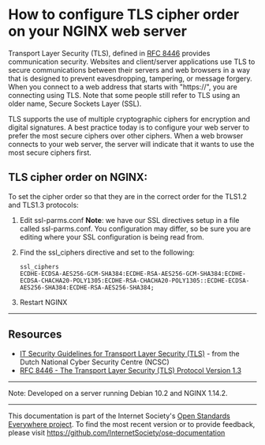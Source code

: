 # How to configure TLS cipher order on your NGINX web server 
Transport Layer Security (TLS), defined in [RFC 8446](https://tools.ietf.org/html/rfc8446) provides communication security. Websites and client/server applications use TLS to secure communications between their servers and web browsers in a way that is designed to prevent eavesdropping, tampering, or message forgery. When you connect to a web address that starts with "https://", you are connecting using TLS. Note that some people still refer to TLS using an older name, Secure Sockets Layer (SSL).

TLS supports the use of multiple cryptographic ciphers for encryption and digital signatures. A best practice today is to configure your web server to prefer the most secure ciphers over other ciphers. When a web browser connects to your web server, the server will indicate that it wants to use the most secure ciphers first.

## TLS cipher order on NGINX:

To set the cipher order so that they are in the correct order for the TLS1.2 and TLS1.3 protocols:

1. Edit ssl-parms.conf
    **Note**: we have our SSL directives setup in a file called ssl-parms.conf. You configuration may differ, so be sure you are editing where your SSL configuration is being read from.

2. Find the ssl_ciphers directive and set to the following:
    ``` 
    ssl_ciphers
    ECDHE-ECDSA-AES256-GCM-SHA384:ECDHE-RSA-AES256-GCM-SHA384:ECDHE-ECDSA-CHACHA20-POLY1305:ECDHE-RSA-CHACHA20-POLY1305::ECDHE-ECDSA-AES256-SHA384:ECDHE-RSA-AES256-SHA384;
    ``` 
3. Restart NGINX

--------

## Resources

* [IT Security Guidelines for Transport Layer Security (TLS)](https://english.ncsc.nl/publications/publications/2019/juni/01/it-security-guidelines-for-transport-layer-security-tls) - from the Dutch National Cyber Security Centre (NCSC)
* [RFC 8446 - The Transport Layer Security (TLS) Protocol Version 1.3](https://tools.ietf.org/html/rfc8446)

--------

Note: Developed on a server running Debian 10.2 and NGINX 1.14.2.
 
--------

This documentation is part of the Internet Society's [Open Standards Everywhere project](https://www.internetsociety.org/ose/).
To find the most recent version or to provide feedback, please visit https://github.com/InternetSociety/ose-documentation